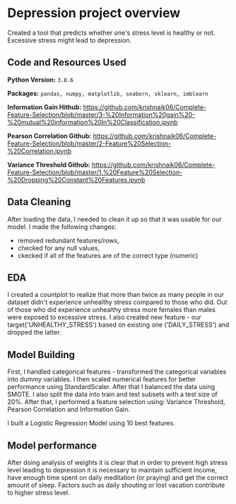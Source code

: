 # Depression project overview
Created a tool that predicts whether one's stress level is healthy or not. Excessive stress might lead to depression.

## Code and Resources Used
**Python Version:** `3.8.6`

**Packages:** `pandas, numpy, matplotlib, seaborn, sklearn, imblearn`

**Information Gain Hithub:** https://github.com/krishnaik06/Complete-Feature-Selection/blob/master/3-%20Information%20gain%20-%20mutual%20information%20In%20Classification.ipynb

**Pearson Correlation Github:** https://github.com/krishnaik06/Complete-Feature-Selection/blob/master/2-Feature%20Selection-%20Correlation.ipynb

**Variance Threshold Github:** https://github.com/krishnaik06/Complete-Feature-Selection/blob/master/1.%20Feature%20Selection-%20Dropping%20Constant%20Features.ipynb

## Data Cleaning
After loading the data, I needed to clean it up so that it was usable for our model. I made the following changes:
* removed redundant features/rows,
* checked for any null values,
* ckecked if all of the features are of the correct type (numeric)

## EDA
I created a countplot to realize that more than twice as many people in our dataset didn't experience unhealthy stress compared to those who did.
Out of those who did experience unhealthy stress more females than males were exposed to excessive stress. I also created new feature - our target('UNHEALTHY_STRESS') 
based on existing one ('DAILY_STRESS') and dropped the latter.

## Model Building
First, I handled categorical features - transformed the categorical variables into dummy variables. I then scaled numerical features for better performance using StandardScaler. After that I balanced the data using SMOTE. I also split the data into train and test subsets with a test size of 20%. After that, I performed a feature selection using:
Variance Threshold, Pearson Correlation and Information Gain.

I built a Logistic Regression Model using 10 best features.

## Model performance
After doing analysis of weights it is clear that in order to prevent high stress level leading to depression it is necessary to maintain sufficient income, have enough time spent on daily meditation (or praying) and get the correct amount of sleep. Factors such as daily shouting or lost vacation contribute to higher stress level.
